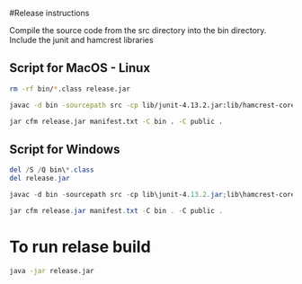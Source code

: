 #Release instructions

Compile the source code from the src directory into the bin directory. Include the junit and hamcrest libraries

## Script for MacOS - Linux

``` bash
rm -rf bin/*.class release.jar

javac -d bin -sourcepath src -cp lib/junit-4.13.2.jar:lib/hamcrest-core-1.3.jar src/**/*.java

jar cfm release.jar manifest.txt -C bin . -C public .
```

## Script for Windows
``` powershell
del /S /Q bin\*.class
del release.jar

javac -d bin -sourcepath src -cp lib\junit-4.13.2.jar;lib\hamcrest-core-1.3.jar src\**\*.java

jar cfm release.jar manifest.txt -C bin . -C public .
```

# To run relase build
``` bash
java -jar release.jar
```